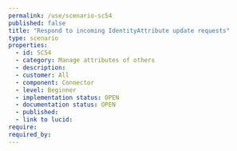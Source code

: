 ```yaml
---
permalink: /use/scenario-sc54
published: false
title: "Respond to incoming IdentityAttribute update requests"
type: scenario
properties:
  - id: SC54
  - category: Manage attributes of others
  - description:
  - customer: All
  - component: Connector
  - level: Beginner
  - implementation status: OPEN
  - documentation status: OPEN
  - published:
  - link to lucid:
require:
required_by:
---
```

